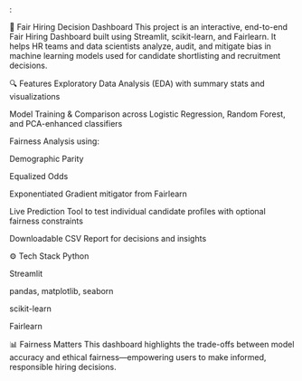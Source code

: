 :

🧮 Fair Hiring Decision Dashboard
This project is an interactive, end-to-end Fair Hiring Dashboard built using Streamlit, scikit-learn, and Fairlearn. It helps HR teams and data scientists analyze, audit, and mitigate bias in machine learning models used for candidate shortlisting and recruitment decisions.

🔍 Features
Exploratory Data Analysis (EDA) with summary stats and visualizations

Model Training & Comparison across Logistic Regression, Random Forest, and PCA-enhanced classifiers

Fairness Analysis using:

Demographic Parity

Equalized Odds

Exponentiated Gradient mitigator from Fairlearn

Live Prediction Tool to test individual candidate profiles with optional fairness constraints

Downloadable CSV Report for decisions and insights

⚙️ Tech Stack
Python

Streamlit

pandas, matplotlib, seaborn

scikit-learn

Fairlearn

📊 Fairness Matters
This dashboard highlights the trade-offs between model accuracy and ethical fairness—empowering users to make informed, responsible hiring decisions.

